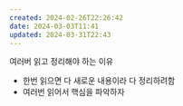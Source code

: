 ```yaml
---
created: 2024-02-26T22:26:42
date: 2024-03-03T11:41
updated: 2024-03-31T22:43
---
```

여러버 읽고 정리해야 하는 이유
- 한번 읽으면 다 새로운 내용이라 다 정리하려함
- 여러번 읽어서 핵심을 파악하자